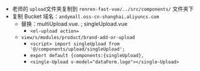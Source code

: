- 老师的 `upload`文件夹复制到 `renren-fast-vue/../src/components/` 文件夹下
- 复制 Bucket 域名：`andymall.oss-cn-shanghai.aliyuncs.com`
	- 替换：multiUpload.vue. ; singleUpload.vue
		- `<el-upload action=`
	- `view/s/modules/product/brand-add-or-upload`
		- `<script> import singleUpload from '@/components/upload/singleUpload';`
		- `export default {components:{singleUpload},`
		- `<single-Upload v-model="dataForm.logo"></single-Upload>`
